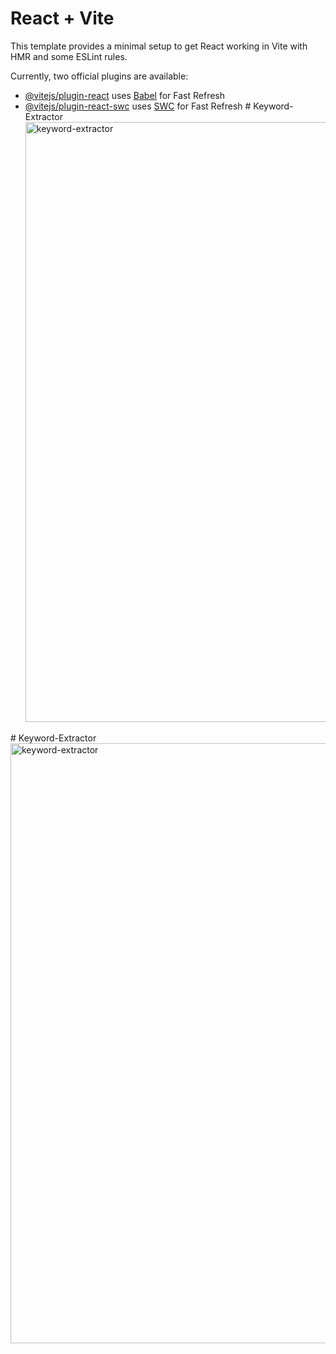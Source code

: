 # React + Vite

This template provides a minimal setup to get React working in Vite with HMR and some ESLint rules.

Currently, two official plugins are available:

- [@vitejs/plugin-react](https://github.com/vitejs/vite-plugin-react/blob/main/packages/plugin-react/README.md) uses [Babel](https://babeljs.io/) for Fast Refresh
- [@vitejs/plugin-react-swc](https://github.com/vitejs/vite-plugin-react-swc) uses [SWC](https://swc.rs/) for Fast Refresh
#   K e y w o r d - E x t r a c t o r 
 <img width="960" alt="keyword-extractor" src="https://github.com/Oluwatobi-23534/Keyword-Extractor/assets/128749342/2d06ae8b-f80c-4cc2-bdbe-e81b745774dd">

 # Keyword-Extractor
<img width="960" alt="keyword-extractor" src="https://github.com/Oluwatobi-23534/Keyword-Extractor/assets/128749342/ac226641-2e0b-42b9-851b-669b3802d083">
